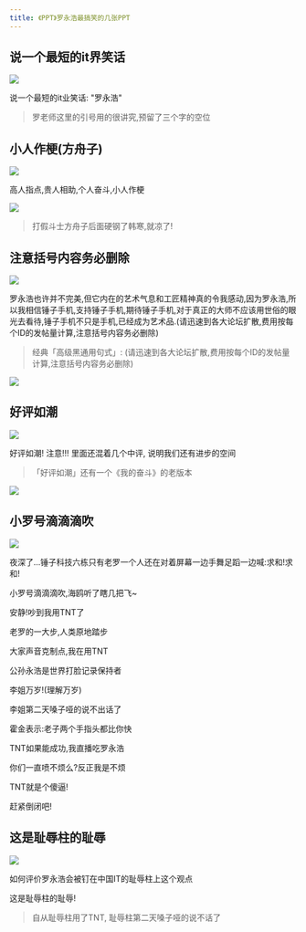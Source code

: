 ```yaml
---
title: 《PPT》罗永浩最搞笑的几张PPT
---
```


## 说一个最短的it界笑话

![](https://www.v2fy.com/asset/speech-000002-lyh/lyh-it.gif)

说一个最短的it业笑话: "罗永浩"

> 罗老师这里的引号用的很讲究,预留了三个字的空位

## 小人作梗(方舟子)

![](https://www.v2fy.com/asset/speech-000002-lyh/lyh-fzz.gif)

高人指点,贵人相助,个人奋斗,小人作梗


![](https://www.v2fy.com/asset/speech-000002-lyh/f.png)

> 打假斗士方舟子后面硬钢了韩寒,就凉了!


## 注意括号内容务必删除

![](https://www.v2fy.com/asset/speech-000002-lyh/chuizi.gif)

罗永浩也许并不完美,但它内在的艺术气息和工匠精神真的令我感动,因为罗永浩,所以我相信锤子手机,支持锤子手机,期待锤子手机,对于真正的大师不应该用世俗的眼光去看待,锤子手机不只是手机,已经成为艺术品.(请迅速到各大论坛扩散,费用按每个ID的发帖量计算,注意括号内容务必删除)



> 经典「高级黑通用句式」: (请迅速到各大论坛扩散,费用按每个ID的发帖量计算,注意括号内容务必删除)

![](https://www.v2fy.com/asset/speech-000002-lyh/luo.png)

## 好评如潮

![](https://www.v2fy.com/asset/speech-000002-lyh/haopingruchao.gif)

好评如潮!
注意!!!
里面还混着几个中评, 说明我们还有进步的空间

> 「好评如潮」还有一个《我的奋斗》的老版本

![](https://www.v2fy.com/asset/speech-000001-lyh/ruchao.gif)


## 小罗号滴滴滴吹

![](https://www.v2fy.com/asset/speech-000002-lyh/xiaoluohao.gif)


夜深了...锤子科技六栋只有老罗一个人还在对着屏幕一边手舞足蹈一边喊:求和!求和!

小罗号滴滴滴吹,海鸥听了瞎几把飞~

安静!吵到我用TNT了

老罗的一大步,人类原地踏步

大家声音克制点,我在用TNT

公孙永浩是世界打脸记录保持者

李姐万岁!(理解万岁)

李姐第二天嗓子哑的说不出话了

霍金表示:老子两个手指头都比你快

TNT如果能成功,我直播吃罗永浩

你们一直喷不烦么?反正我是不烦

TNT就是个傻逼!

赶紧倒闭吧!

## 这是耻辱柱的耻辱

![](https://www.v2fy.com/asset/speech-000002-lyh/lyh-clz.gif)

如何评价罗永浩会被钉在中国IT的耻辱柱上这个观点

这是耻辱柱的耻辱!

> 自从耻辱柱用了TNT, 耻辱柱第二天嗓子哑的说不话了
